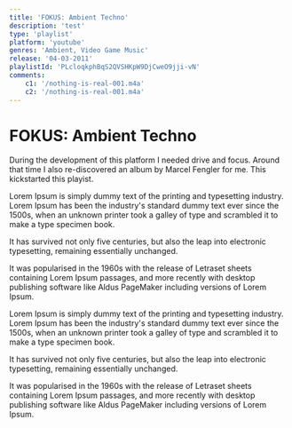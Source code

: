 ```yaml
---
title: 'FOKUS: Ambient Techno'
description: 'test'
type: 'playlist'
platform: 'youtube'
genres: 'Ambient, Video Game Music'
release: '04-03-2011'
playlistId: 'PLcloqkphBqS2QVSHKpW9DjCweO9jji-vN'
comments:
    c1: '/nothing-is-real-001.m4a'
    c2: '/nothing-is-real-001.m4a'
---
```


# FOKUS: Ambient Techno
During the development of this platform I needed drive and focus. Around that time I also re-discovered an album by Marcel Fengler for me. This kickstarted this playist.

Lorem Ipsum is simply dummy text of the printing and typesetting industry. Lorem Ipsum has been the industry's standard dummy text ever since the 1500s, when an unknown printer took a galley of type and scrambled it to make a type specimen book. 

It has survived not only five centuries, but also the leap into electronic typesetting, remaining essentially unchanged. 

It was popularised in the 1960s with the release of Letraset sheets containing Lorem Ipsum passages, and more recently with desktop publishing software like Aldus PageMaker including versions of Lorem Ipsum.

Lorem Ipsum is simply dummy text of the printing and typesetting industry. Lorem Ipsum has been the industry's standard dummy text ever since the 1500s, when an unknown printer took a galley of type and scrambled it to make a type specimen book.

It has survived not only five centuries, but also the leap into electronic typesetting, remaining essentially unchanged.

It was popularised in the 1960s with the release of Letraset sheets containing Lorem Ipsum passages, and more recently with desktop publishing software like Aldus PageMaker including versions of Lorem Ipsum.
